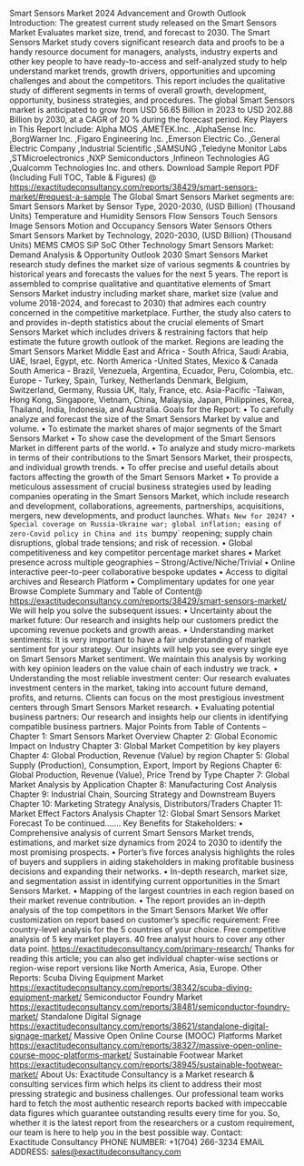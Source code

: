 Smart Sensors Market 2024 Advancement and Growth Outlook 
Introduction:
The greatest current  study released on the Smart Sensors Market Evaluates market size, trend, and forecast to 2030. The Smart Sensors Market study covers significant research data and proofs to be a handy resource document for managers, analysts, industry experts and other key people to have ready-to-access and self-analyzed study to help understand market trends, growth drivers, opportunities and upcoming challenges and about the competitors. This report includes the qualitative study of different segments in terms of overall growth, development, opportunity, business strategies, and procedures. 
The global Smart Sensors market is anticipated to grow from USD 56.65 Billion in 2023 to USD 202.88 Billion by 2030, at a CAGR of 20 % during the forecast period.
Key Players in This Report Include: 
Alpha MOS ,AMETEK.Inc. ,AlphaSense Inc. ,BorgWarner Inc. ,Figaro Engineering Inc. ,Emerson Electric Co. ,General Electric Company ,Industrial Scientific ,SAMSUNG ,Teledyne Monitor Labs ,STMicroelectronics ,NXP Semiconductors ,Infineon Technologies AG ,Qualcomm Technologies Inc. and others.
Download Sample Report PDF (Including Full TOC, Table & Figures) @ 
https://exactitudeconsultancy.com/reports/38429/smart-sensors-market/#request-a-sample
The Global Smart Sensors Market segments are:
Smart Sensors Market by Sensor Type, 2020-2030, (USD Billion) (Thousand Units)
Temperature and Humidity Sensors
Flow Sensors
Touch Sensors
Image Sensors
Motion and Occupancy Sensors
Water Sensors
Others
Smart Sensors Market by Technology, 2020-2030, (USD Billion) (Thousand Units)
MEMS
CMOS
SiP
SoC
Other Technology
Smart Sensors Market: Demand Analysis & Opportunity Outlook 2030
Smart Sensors Market research study defines the market size of various segments & countries by historical years and forecasts the values for the next 5 years. The report is assembled to comprise qualitative and quantitative elements of Smart Sensors Market industry including market share, market size (value and volume 2018-2024, and forecast to 2030) that admires each country concerned in the competitive marketplace. Further, the study also caters to and provides in-depth statistics about the crucial elements of Smart Sensors Market which includes drivers & restraining factors that help estimate the future growth outlook of the market.
Regions are leading the Smart Sensors Market
Middle East and Africa - South Africa, Saudi Arabia, UAE, Israel, Egypt, etc.
North America -United States, Mexico & Canada
South America - Brazil, Venezuela, Argentina, Ecuador, Peru, Colombia, etc.
Europe - Turkey, Spain, Turkey, Netherlands Denmark, Belgium, Switzerland, Germany, Russia UK, Italy, France, etc.
Asia-Pacific -Taiwan, Hong Kong, Singapore, Vietnam, China, Malaysia, Japan, Philippines, Korea, Thailand, India, Indonesia, and Australia.
Goals for the Report:
•	To carefully analyze and forecast the size of the Smart Sensors Market by value and volume.
•	To estimate the market shares of major segments of the Smart Sensors Market 
•	To show case the development of the Smart Sensors Market in different parts of the world.
•	To analyze and study micro-markets in terms of their contributions to the Smart Sensors Market, their prospects, and individual growth trends.
•	To offer precise and useful details about factors affecting the growth of the Smart Sensors Market 
•	To provide a meticulous assessment of crucial business strategies used by leading companies operating in the Smart Sensors Market, which include research and development, collaborations, agreements, partnerships, acquisitions, mergers, new developments, and product launches.
What`s New for 2024?
•	Special coverage on Russia-Ukraine war; global inflation; easing of zero-Covid policy in China and its `bumpy` reopening; supply chain disruptions, global trade tensions; and risk of recession.
•	Global competitiveness and key competitor percentage market shares
•	Market presence across multiple geographies – Strong/Active/Niche/Trivial
•	Online interactive peer-to-peer collaborative bespoke updates
•	Access to digital archives and Research Platform
•	Complimentary updates for one year
Browse Complete Summary and Table of Content@  
https://exactitudeconsultancy.com/reports/38429/smart-sensors-market/
We will help you solve the subsequent issues:
•	Uncertainty about the market future: Our research and insights help our customers predict the upcoming revenue pockets and growth areas.
•	Understanding market sentiments: It is very important to have a fair understanding of market sentiment for your strategy. Our insights will help you see every single eye on Smart Sensors Market sentiment. We maintain this analysis by working with key opinion leaders on the value chain of each industry we track.
•	Understanding the most reliable investment center: Our research evaluates investment centers in the market, taking into account future demand, profits, and returns. Clients can focus on the most prestigious investment centers through Smart Sensors Market research.
•	Evaluating potential business partners: Our research and insights help our clients in identifying compatible business partners.
Major Points from Table of Contents –
Chapter 1: Smart Sensors Market Overview
Chapter 2: Global Economic Impact on Industry
Chapter 3: Global Market Competition by key players
Chapter 4: Global Production, Revenue (Value) by region
Chapter 5: Global Supply (Production), Consumption, Export, Import by Regions
Chapter 6: Global Production, Revenue (Value), Price Trend by Type
Chapter 7: Global Market Analysis by Application
Chapter 8: Manufacturing Cost Analysis
Chapter 9: Industrial Chain, Sourcing Strategy and Downstream Buyers
Chapter 10: Marketing Strategy Analysis, Distributors/Traders
Chapter 11: Market Effect Factors Analysis
Chapter 12: Global Smart Sensors Market Forecast
To be continued…….
Key Benefits for Stakeholders:
•	Comprehensive analysis of current Smart Sensors Market trends, estimations, and market size dynamics from 2024 to 2030 to identify the most promising prospects.
•	Porter’s five forces analysis highlights the roles of buyers and suppliers in aiding stakeholders in making profitable business decisions and expanding their networks.
•	In-depth research, market size, and segmentation assist in identifying current opportunities in the Smart Sensors Market.
•	Mapping of the largest countries in each region based on their market revenue contribution.
•	The report provides an in-depth analysis of the top competitors in the Smart Sensors Market
We offer customization on report based on customer’s specific requirement:
Free country-level analysis for the 5 countries of your choice.
Free competitive analysis of 5 key market players.
40 free analyst hours to cover any other data point.
https://exactitudeconsultancy.com/primary-research/
Thanks for reading this article; you can also get individual chapter-wise sections or region-wise report versions like North America, Asia, Europe.
Other Reports:
Scuba Diving Equipment Market
https://exactitudeconsultancy.com/reports/38342/scuba-diving-equipment-market/
Semiconductor Foundry Market
https://exactitudeconsultancy.com/reports/38481/semiconductor-foundry-market/
Standalone Digital Signage
https://exactitudeconsultancy.com/reports/38621/standalone-digital-signage-market/
Massive Open Online Course (MOOC) Platforms Market
https://exactitudeconsultancy.com/reports/38327/massive-open-online-course-mooc-platforms-market/
Sustainable Footwear Market
https://exactitudeconsultancy.com/reports/38945/sustainable-footwear-market/
About Us:
Exactitude Consultancy is a Market research & consulting services firm which helps its client to address their most pressing strategic and business challenges. Our professional team works hard to fetch the most authentic research reports backed with impeccable data figures which guarantee outstanding results every time for you. So, whether it is the latest report from the researchers or a custom requirement, our team is here to help you in the best possible way.
Contact:  
Exactitude Consultancy
PHONE NUMBER: +1(704) 266-3234
EMAIL ADDRESS: sales@exactitudeconsultancy.com
